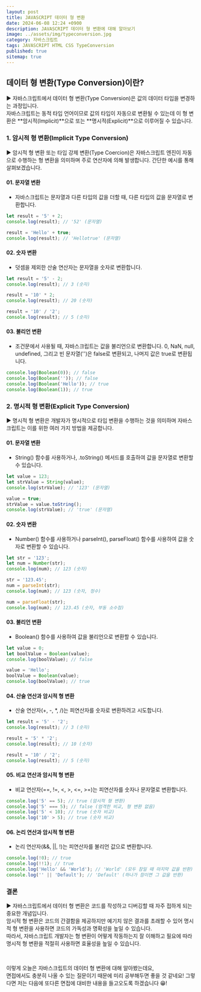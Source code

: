 ```yaml
---
layout: post
title: JAVASCRIPT 데이터 형 변환
date: 2024-06-08 12:24 +0900
description: JAVASCRIPT 데이터 형 변환에 대해 알아보기
image: ../assets/img/typeconversion.jpg
category: 자바스크립트
tags: JAVASCRIPT HTML CSS TypeConversion
published: true
sitemap: true
---
```


## 데이터 형 변환(Type Conversion)이란?

▶ 자바스크립트에서 데이터 형 변환(Type Conversion)은 값의 데이터 타입을 변경하는 과정입니다.<br>
자바스크립트는 동적 타입 언어이므로 값의 타입이 자동으로 변환될 수 있는데 이 형 변환은 **암시적(Implicit)**으로 또는 **명시적(Explicit)**으로 이루어질 수 있습니다.

### 1. 암시적 형 변환(Implicit Type Conversion)

▶ 암시적 형 변환 또는 타입 강제 변환(Type Coercion)은 자바스크립트 엔진이 자동으로 수행하는 형 변환을 의미하며 주로 연산자에 의해 발생합니다. 간단한 예시를 통해 살펴보겠습니다.

#### 01. 문자열 변환

- 자바스크립트는 문자열과 다른 타입의 값을 더할 때, 다른 타입의 값을 문자열로 변환합니다.

````javascript
let result = '5' + 2;
console.log(result); // '52' (문자열)

result = 'Hello' + true;
console.log(result); // 'Hellotrue' (문자열)
````

#### 02. 숫자 변환

- 덧셈을 제외한 산술 연산자는 문자열을 숫자로 변환합니다.

````javascript
let result = '5' - 2;
console.log(result); // 3 (숫자)

result = '10' * 2;
console.log(result); // 20 (숫자)

result = '10' / '2';
console.log(result); // 5 (숫자)
````

#### 03. 불리언 변환

- 조건문에서 사용될 때, 자바스크립트는 값을 불리언으로 변환합니다. 0, NaN, null, undefined, 그리고 빈 문자열('')은 false로 변환되고, 나머지 값은 true로 변환됩니다.

````javascript
console.log(Boolean(0)); // false
console.log(Boolean('')); // false
console.log(Boolean('Hello')); // true
console.log(Boolean(1)); // true
````

### 2. 명시적 형 변환(Explicit Type Conversion)

▶ 명시적 형 변환은 개발자가 명시적으로 타입 변환을 수행하는 것을 의미하며 자바스크립트는 이를 위한 여러 가지 방법을 제공합니다.

#### 01. 문자열 변환

- String() 함수를 사용하거나, .toString() 메서드를 호출하여 값을 문자열로 변환할 수 있습니다.

````javascript
let value = 123;
let strValue = String(value);
console.log(strValue); // '123' (문자열)

value = true;
strValue = value.toString();
console.log(strValue); // 'true' (문자열)
````

#### 02. 숫자 변환

- Number() 함수를 사용하거나 parseInt(), parseFloat() 함수를 사용하여 값을 숫자로 변환할 수 있습니다.

````javascript
let str = '123';
let num = Number(str);
console.log(num); // 123 (숫자)

str = '123.45';
num = parseInt(str);
console.log(num); // 123 (숫자, 정수)

num = parseFloat(str);
console.log(num); // 123.45 (숫자, 부동 소수점)
````

#### 03. 불리언 변환

- Boolean() 함수를 사용하여 값을 불리언으로 변환할 수 있습니다.

````javascript
let value = 0;
let boolValue = Boolean(value);
console.log(boolValue); // false

value = 'Hello';
boolValue = Boolean(value);
console.log(boolValue); // true
````

#### 04. 산술 연산과 암시적 형 변환

- 산술 연산자(+, -, *, /)는 피연산자를 숫자로 변환하려고 시도합니다.

````javascript
let result = '5' - '2';
console.log(result); // 3 (숫자)

result = '5' * '2';
console.log(result); // 10 (숫자)

result = '10' / '2';
console.log(result); // 5 (숫자)
````

#### 05. 비교 연산과 암시적 형 변환

- 비교 연산자(==, !=, <, >, <=, >=)는 피연산자를 숫자나 문자열로 변환합니다.

````javascript
console.log('5' == 5); // true (암시적 형 변환)
console.log('5' === 5); // false (엄격한 비교, 형 변환 없음)
console.log('5' < 10); // true (숫자 비교)
console.log('10' > 5); // true (숫자 비교)
````

#### 06. 논리 연산과 암시적 형 변환

- 논리 연산자(&&, ||, !)는 피연산자를 불리언 값으로 변환합니다.

````javascript
console.log(!0); // true
console.log(!!1); // true
console.log('Hello' && 'World'); // 'World' (모두 참일 때 마지막 값을 반환)
console.log('' || 'Default'); // 'Default' (하나가 참이면 그 값을 반환)
````

### 결론

▶ 자바스크립트에서 데이터 형 변환은 코드를 작성하고 디버깅할 때 자주 접하게 되는 중요한 개념입니다.<br>
암시적 형 변환은 코드의 간결함을 제공하지만 예기치 않은 결과를 초래할 수 있어 명시적 형 변환을 사용하면 코드의 가독성과 명확성을 높일 수 있습니다.<br>
따라서, 자바스크립트 개발자는 형 변환이 어떻게 작동하는지 잘 이해하고 필요에 따라 명시적 형 변환을 적절히 사용하면 효율성을 높일 수 있습니다.

<br>

이렇게 오늘은 자바스크립트의 데이터 형 변환에 대해 알아봤는데요,<br>
면접에서도 충분히 나올 수 있는 질문이기 때문에 미리 공부해두면 좋을 것 같네요!
그렇다면 저는 다음에 또다른 면접에 대비한 내용을 들고오도록 하겠습니다 😁!